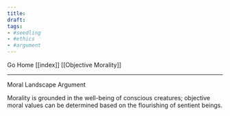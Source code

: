 ```yaml
---
title:
draft:
tags:
- #seedling 
- #ethics
- #argument 
---
```


Go Home [[index]]
[[Objective Morality]]

---

Moral Landscape Argument

Morality is grounded in the well-being of conscious creatures; objective moral values can be determined based on the flourishing of sentient beings.